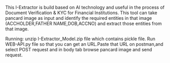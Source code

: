 
This I-Extractor is build based on AI technology and useful in the process of Document Verification & KYC for Financial Institutions.
This tool can take pancard image as input and identify the required entities in that image (ACCHOLDER,FATHER NAME,DOB,ACCNO) and extract those entities from that image.

Running:
unzip I-Extractor_Model.zip file which contains pickle file.
Run WEB-API.py file so that you can get an URL.Paste that URL on postman,and select POST request and in body tab browse pancard image and send request.
